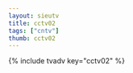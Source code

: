 ```yaml
--- 
layout: sieutv
title: cctv02
tags: ["cntv"]
thumb: cctv02
---
```

{% include tvadv key="cctv02" %}
